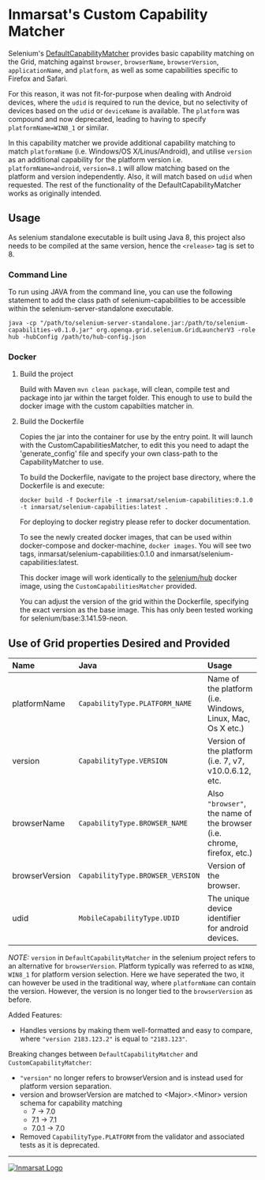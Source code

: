 # Inmarsat's Custom Capability Matcher

Selenium's 
[DefaultCapabilityMatcher](https://github.com/SeleniumHQ/selenium/blob/master/java/server/src/org/openqa/grid/internal/utils/DefaultCapabilityMatcher.java) 
provides basic capability matching on the Grid, matching against `browser`, `browserName`, `browserVersion`, 
`applicationName`, and `platform`, as well as some capabilities specific to Firefox and Safari.

For this reason, it was not fit-for-purpose when dealing with Android devices, where the `udid` is required
to run the device, but no selectivity of devices based on the `udid` or `deviceName` is available. The `platform` was 
compound and now deprecated, leading to having to specify `platformName=WIN8_1` or similar.
 
In this capability matcher we provide additional capability matching to match `platformName` 
(i.e. Windows/OS X/Linus/Android), and utilise `version` as an additional capability for the platform version i.e. 
`platformName=android`, `version=8.1` will allow matching based on the platform and version independently. Also,
it will match based on `udid` when requested. The rest of the functionality of the DefaultCapabilityMatcher works as 
originally intended.


## Usage 

As selenium standalone executable is built using Java 8, this project also needs to be compiled at the same
version, hence the `<release>` tag is set to 8.

### Command Line

To run using JAVA from the command line, you can use the following statement to add the class path of selenium-capabilities to be accessible within the selenium-server-standalone executable.

`java -cp "/path/to/selenium-server-standalone.jar:/path/to/selenium-capabilities-v0.1.0.jar" org.openqa.grid.selenium.GridLauncherV3 -role hub -hubConfig /path/to/hub-config.json`

### Docker 

1) Build the project
    
    Build with Maven `mvn clean package`, will clean, compile test and package into jar within the target folder. This 
    enough to use to build the docker image with the custom capabilties matcher in.

2) Build the Dockerfile

    Copies the jar into the container for use by the entry point. It will launch with the CustomCapabilitiesMatcher, 
    to edit this you need to adapt the 'generate_config' file and specify your own class-path to the CapabilityMatcher 
    to use.
    
    To build the Dockerfile, navigate to the project base directory, where the Dockerfile is and execute: 
    
    `docker build -f Dockerfile -t inmarsat/selenium-capabilities:0.1.0 -t inmarsat/selenium-capabilities:latest .`
    
    For deploying to docker registry please refer to docker documentation. 
    
    To see the newly created docker images, that can be used within docker-compose and docker-machine, `docker images`.
    You will see two tags, inmarsat/selenium-capabilities:0.1.0 and inmarsat/selenium-capabilities:latest.
    
    This docker image will work identically to the 
    [selenium/hub](https://github.com/SeleniumHQ/docker-selenium/tree/master/Hub) docker image, using the 
    `CustomCapabilitiesMatcher` provided.
    
    You can adjust the version of the grid within the Dockerfile, specifying the exact version as the base 
    image. This has only been tested working for selenium/base:3.141.59-neon.
    
 ## Use of Grid properties Desired and Provided
 
 | Name           | Java                             | Usage                                                                |
 |:---------------|:---------------------------------|:---------------------------------------------------------------------|
 | platformName   | `CapabilityType.PLATFORM_NAME`   | Name of the platform (i.e. Windows, Linux, Mac, Os X etc.)           |
 | version        | `CapabilityType.VERSION`         | Version of the platform (i.e. 7, v7, v10.0.6.12, etc.                |
 | browserName    | `CapabilityType.BROWSER_NAME`    | Also `"browser"`, the name of the browser (i.e. chrome, firefox, etc.) |
 | browserVersion | `CapabilityType.BROWSER_VERSION` | Version of the browser.                                              |
 | udid           | `MobileCapabilityType.UDID`      | The unique device identifier for android devices.                    |
 
 *NOTE:* `version` in `DefaultCapabilityMatcher` in the selenium project refers to an alternative for `browserVersion`. 
 Platform typically was referred to as `WIN8`, `WIN8_1` for platform version selection. Here we have seperated the two,
 it can however be used in the traditional way, where `platformName` can contain the version. However, the version 
 is no longer tied to the `browserVersion` as before.
 
 Added Features:
 
 * Handles versions by making them well-formatted and easy to compare, where `"version 2183.123.2"` is equal to `"2183.123"`.

 Breaking changes between `DefaultCapabilityMatcher` and `CustomCapabilityMatcher`:
 * `"version"` no longer refers to browserVersion and is instead used for platform version separation.
 * version and browserVersion are matched to \<Major\>.\<Minor\> version schema for capability matching 
    * 7 -> 7.0
    * 7.1 -> 7.1
    * 7.0.1 -> 7.0
 * Removed `CapabilityType.PLATFORM` from the validator and associated tests as it is deprecated.
 _______________________________________________________________________________________________
 
[![Inmarsat Logo](https://spacenews.com/wp-content/uploads/2014/11/InmarsatLogo_Inmarsat4X3-879x485.jpg)](https://www.inmarsat.com)
